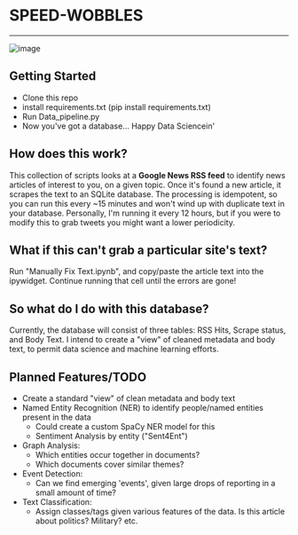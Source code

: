 # SPEED-WOBBLES
-----
![image](https://user-images.githubusercontent.com/36832027/164968880-71d7be8a-2579-486b-b966-aca6fdfdb6ff.png)

## Getting Started
- Clone this repo
- install requirements.txt (pip install requirements.txt)
- Run Data_pipeline.py
- Now you've got a database... Happy Data Sciencein'

## How does this work?
This collection of scripts looks at a **Google News RSS feed** to identify news articles of interest to you, on a given topic. Once it's found a new article, it scrapes the text to an SQLite database. The processing is idempotent, so you can run this every ~15 minutes and won't wind up with duplicate text in your database. Personally, I'm running it every 12 hours, but if you were to modify this to grab tweets you might want a lower periodicity.

## What if this can't grab a particular site's text?
Run "Manually Fix Text.ipynb", and copy/paste the article text into the ipywidget. Continue running that cell until the errors are gone!

## So what do I do with this database?
Currently, the database will consist of three tables: RSS Hits, Scrape status, and Body Text. I intend to create a "view" of cleaned metadata and body text, to permit data science and machine learning efforts.

## Planned Features/TODO
- Create a standard "view" of clean metadata and body text
- Named Entity Recognition (NER) to identify people/named entities present in the data
  - Could create a custom SpaCy NER model for this
  - Sentiment Analysis by entity ("Sent4Ent")
- Graph Analysis:
  - Which entities occur together in documents?
  - Which documents cover similar themes?
- Event Detection:
  - Can we find emerging 'events', given large drops of reporting in a small amount of time?
- Text Classification:
  - Assign classes/tags given various features of the data. Is this article about politics? Military? etc.
